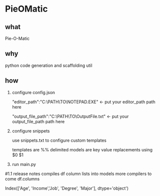 # PieOMatic
## what
Pie-O-Matic

## why
python code generation and scaffolding util

## how
1. configure config.json

    "editor_path":"C:\\PATH\\TO\\NOTEPAD.EXE"  <- put your editor_path path here
    
    "output_file_path":"C:\\PATH\\TO\\OutputFile.txt"   <- put your output_file_path path here

2. configure snippets

    use snippets.txt to configure custom templates
    
    templates are %% delimited 
    models are key value replacements using $0 $1
    
3. run main.py
 
#1.1 release notes
compiles df column lists into models 
more compilers to come
df.columns

Index(['Age', 'Income','Job', 'Degree', 'Major'],
      dtype='object')
      
      

